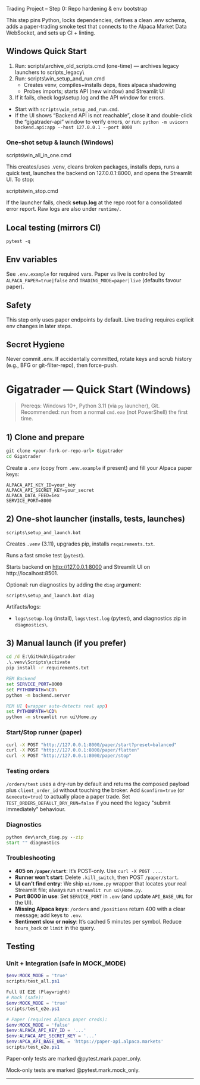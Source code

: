 Trading Project – Step 0: Repo hardening & env bootstrap

This step pins Python, locks dependencies, defines a clean .env schema, adds a paper-trading smoke test that connects to the Alpaca Market Data WebSocket, and sets up CI + linting.

## Windows Quick Start
1) Run: scripts\archive_old_scripts.cmd (one-time) — archives legacy launchers to scripts\_legacy\
2) Run: scripts\win_setup_and_run.cmd
   - Creates venv, compiles+installs deps, fixes alpaca shadowing
   - Probes imports; starts API (new window) and Streamlit UI
3) If it fails, check logs\setup.log and the API window for errors.

- Start with `scripts\win_setup_and_run.cmd`.
- If the UI shows “Backend API is not reachable”, close it and double-click the “gigatrader-api” window to verify errors, or run:
  `python -m uvicorn backend.api:app --host 127.0.0.1 --port 8000`

### One-shot setup & launch (Windows)

scripts\win_all_in_one.cmd

This creates/uses .venv, cleans broken packages, installs deps, runs a quick test, launches the backend on 127.0.0.1:8000, and opens the Streamlit UI. To stop:

scripts\win_stop.cmd

If the launcher fails, check **setup.log** at the repo root for a consolidated error report. Raw logs are also under `runtime/`.

## Local testing (mirrors CI)
```
pytest -q
```

## Env variables
See `.env.example` for required vars. Paper vs live is controlled by `ALPACA_PAPER=true|false`
and `TRADING_MODE=paper|live` (defaults favour paper).

## Safety
This step only uses paper endpoints by default. Live trading requires explicit env changes in later steps.

Secret Hygiene
--------------
Never commit .env. If accidentally committed, rotate keys and scrub history (e.g., BFG or git-filter-repo), then force-push.

# Gigatrader — Quick Start (Windows)

> Prereqs: Windows 10+, Python 3.11 (via `py` launcher), Git.  
> Recommended: run from a normal `cmd.exe` (not PowerShell) the first time.

## 1) Clone and prepare
```bat
git clone <your-fork-or-repo-url> Gigatrader
cd Gigatrader
```

Create a `.env` (copy from `.env.example` if present) and fill your Alpaca paper keys:

```env
ALPACA_API_KEY_ID=your_key
ALPACA_API_SECRET_KEY=your_secret
ALPACA_DATA_FEED=iex
SERVICE_PORT=8000
```

## 2) One-shot launcher (installs, tests, launches)
```
scripts\setup_and_launch.bat
```

Creates `.venv` (3.11), upgrades pip, installs `requirements.txt`.

Runs a fast smoke test (`pytest`).

Starts backend on http://127.0.0.1:8000 and Streamlit UI on http://localhost:8501.

Optional: run diagnostics by adding the `diag` argument:

```
scripts\setup_and_launch.bat diag
```

Artifacts/logs:

- `logs\setup.log` (install), `logs\test.log` (pytest), and diagnostics zip in `diagnostics\`.

## 3) Manual launch (if you prefer)
```bat
cd /d E:\GitHub\Gigatrader
.\.venv\Scripts\activate
pip install -r requirements.txt

REM Backend
set SERVICE_PORT=8000
set PYTHONPATH=%CD%
python -m backend.server

REM UI (wrapper auto-detects real app)
set PYTHONPATH=%CD%
python -m streamlit run ui\Home.py
```

### Start/Stop runner (paper)
```bat
curl -X POST "http://127.0.0.1:8000/paper/start?preset=balanced"
curl -X POST "http://127.0.0.1:8000/paper/flatten"
curl -X POST "http://127.0.0.1:8000/paper/stop"
```

### Testing orders

`/orders/test` uses a dry-run by default and returns the composed payload plus `client_order_id` without touching the broker. Add `&confirm=true` (or `&execute=true`) to actually place a paper trade. Set `TEST_ORDERS_DEFAULT_DRY_RUN=false` if you need the legacy "submit immediately" behaviour.

### Diagnostics
```bat
python dev\arch_diag.py --zip
start "" diagnostics
```

### Troubleshooting

- **405 on `/paper/start`**: It’s POST-only. Use `curl -X POST ...`.
- **Runner won’t start**: Delete `.kill_switch`, then POST `/paper/start`.
- **UI can’t find entry**: We ship `ui/Home.py` wrapper that locates your real Streamlit file; always run `streamlit run ui\Home.py`.
- **Port 8000 in use**: Set `SERVICE_PORT` in `.env` (and update `API_BASE_URL` for the UI).
- **Missing Alpaca keys**: `/orders` and `/positions` return 400 with a clear message; add keys to `.env`.
- **Sentiment slow or noisy**: It’s cached 5 minutes per symbol. Reduce `hours_back` or `limit` in the query.


## Testing

### Unit + Integration (safe in MOCK_MODE)
```powershell
$env:MOCK_MODE = 'true'
scripts/test_all.ps1

Full UI E2E (Playwright)
# Mock (safe):
$env:MOCK_MODE = 'true'
scripts/test_e2e.ps1

# Paper (requires Alpaca paper creds):
$env:MOCK_MODE = 'false'
$env:ALPACA_API_KEY_ID = '...'
$env:ALPACA_API_SECRET_KEY = '...'
$env:APCA_API_BASE_URL = 'https://paper-api.alpaca.markets'
scripts/test_e2e.ps1
```

Paper-only tests are marked @pytest.mark.paper_only.

Mock-only tests are marked @pytest.mark.mock_only.


---
